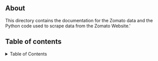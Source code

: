 
## About

This directory contains the documentation for the Zomato data and the Python code used to scrape data from the Zomato Website.'

## Table of contents

<!-- TABLE OF CONTENTS -->
<details>
  <summary>Table of Contents</summary>
  <ol>
    <li>
      <a href="#about-the-project">Introduction</a>
    </li>
    <li>
      <a href="#about-the-project">Purpose of study</a>
    </li>
    <li>
      <a href="#about-the-project">Properties</a>
      <ul>
        <li><a href="#prerequisites">File Format</a></li>
        <li><a href="#installation">Content</a></li>
        <li><a href="#installation">Size</a></li>
      </ul>
    </li>
    <li>
      <a href="#about-the-project">Source</a>
    </li>
    <li>
      <a href="#about-the-project">Variable names and description</a>
    </li>
    <li>
      <a href="#about-the-project">Codes and Scripts</a>
    </li>
    <li>
      <a href="#about-the-project">Procedure</a>
      <ul>
        <li><a href="#prerequisites">Phase I</a></li>
        <li><a href="#installation">Phase II</a></li>=
      </ul>
    </li>
    
    <li>
      <a href="#getting-started">Software Used</a></li>
  </ol>
</details>
